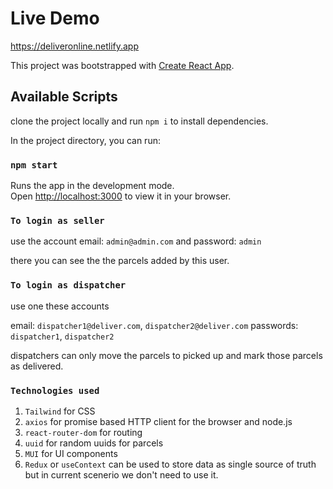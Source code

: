 # Live Demo

https://deliveronline.netlify.app

This project was bootstrapped with [Create React App](https://github.com/facebook/create-react-app).

## Available Scripts

clone the project locally and run `npm i` to install dependencies.

In the project directory, you can run:

### `npm start`

Runs the app in the development mode.\
Open [http://localhost:3000](http://localhost:3000) to view it in your browser.

### `To login as seller`

use the account email: `admin@admin.com` and password: `admin`

there you can see the the parcels added by this user.

### `To login as dispatcher`

use one these accounts

email: `dispatcher1@deliver.com`, `dispatcher2@deliver.com`
passwords: `dispatcher1`, `dispatcher2`

dispatchers can only move the parcels to picked up and mark those parcels as delivered.


### `Technologies used`
1. `Tailwind` for CSS
2. `axios` for promise based HTTP client for the browser and node.js
3. `react-router-dom` for routing
4. `uuid` for random uuids for parcels
5. `MUI` for UI components
6. `Redux` or `useContext` can be used to store data as single source of truth but in current scenerio we don't need to use it.

